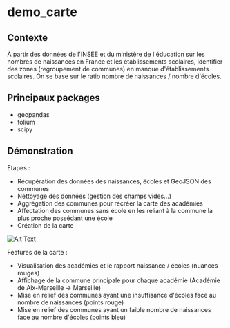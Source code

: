 # demo_carte

## Contexte

À partir des données de l'INSEE et du ministère de l'éducation sur les nombres de naissances en France et les établissements scolaires, 
identifier des zones (regroupement de communes) en manque d'établissements scolaires. On se base sur le ratio nombre de naissances / nombre d'écoles.

## Principaux packages

* geopandas
* folium
* scipy

## Démonstration

Etapes :
* Récupération des données des naissances, écoles et GeoJSON des communes
* Nettoyage des données (gestion des champs vides...)
* Aggrégation des communes pour recréer la carte des académies
* Affectation des communes sans école en les reliant à la commune la plus proche possédant une école
* Création de la carte

![Alt Text](https://github.com/vesran/demo_carte/blob/main/demo.gif)

Features de la carte :
* Visualisation des académies et le rapport naissance / écoles (nuances rouges)
* Affichage de la commune principale pour chaque académie (Académie de Aix-Marseille -> Marseille)
* Mise en relief des communes ayant une insuffisance d'écoles face au nombre de naissances (points rouge)
* Mise en relief des communes ayant un faible nombre de naissances face au nombre d'écoles (points bleu)
